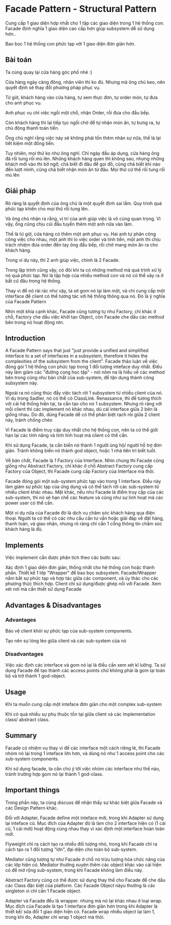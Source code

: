 # Facade Pattern - Structural Pattern

Cung cấp 1 giao diện hợp nhất cho 1 tập các giao diện trong 1 hệ thống con. Facade định nghĩa 1 giao diện cao cấp hơn giúp subsystem dễ sử dụng hơn..

Bao bọc 1 hệ thống con phức tạp với 1 giao diện đơn giản hơn.

## Bài toán
Ta cùng quay lại cửa hàng góc phố nhé :)

Cửa hàng ngày càng đông, nhân viên thì ko đủ. Nhưng mà ông chủ keo, nên quyết định sẽ thay đổi phương pháp phục vụ.

Từ giờ, khách hàng vào cửa hàng, tự xem thực đơn, tự order món, tự đưa cho anh phục vụ.

Anh phục vụ chỉ việc ngồi một chỗ, nhận Order, rồi đưa cho đầu bếp.

Còn khách hàng thì lại tiếp tục ngồi chờ để tự nhận món ăn, tự bưng ra, tự chủ động thanh toán tiền.

Ông chủ nghĩ rằng việc này sẽ không phải tốn thêm nhân sự nữa, thế là lại tiết kiệm một đống tiền.

Tuy nhiên, mọi thứ ko như ông nghĩ. Chỉ ngày đầu áp dụng, cửa hàng ông đã rối tung rối mù lên. Những khách hàng quen thì không sao, nhưng những khách mới vào thì bỡ ngỡ, chả biết đi đâu để gọi đồ, cũng chả biết khi nào đến lượt mình, cũng chả biết nhận món ăn từ đâu. Mọi thứ cứ thế rối tung rối mù lên

## Giải pháp
Rõ ràng là quyết định của ông chủ là một quyết định sai lầm. Quy trình quá phức tạp khiến cho mọi thứ rối tung lên.

Và ông chủ nhận ra rằng, vị trí của anh giúp việc là vô cùng quan trọng. Vì vậy, ổng cũng chịu cúi đầu tuyển thêm một anh nữa vào làm.

Thế là từ giờ, cửa hàng có thêm một anh phục vụ. Hai anh tự phân công công việc cho nhau, một anh thì lo việc order và tính tiền, một anh thì chịu trách nhiệm đưa order đến tay ông đầu bếp, rồi chờ mang món ăn ra cho khách hàng.

Trong ví dụ này, thì 2 anh giúp việc, chính là 2 Facade.

Trong lập trình cũng vậy, có đôi khi ta có những method mà quá trình xử lý nó quá phức tạp. Nó là tập hợp của nhiều method con và nó có thể xảy ra ở bất cứ đâu trong hệ thống.

Thay vì để nó rải rác như vậy, ta sẽ gom nó lại làm một, và chỉ cung cấp một interface để client có thể tương tác với hệ thống thông qua nó. Đó là ý nghĩa của Facade Pattern

Nhìn một khía cạnh khác, Facade cũng tương tự như Factory, chỉ khác ở chỗ, Factory che dấu việc khởi tạo Object, còn Facade che dấu các method bên trong nó hoạt động ntn.

## Introduction
A Facade Pattern says that just "just provide a unified and simplified interface to a set of interfaces in a subsystem, therefore it hides the complexities of the subsystem from the client".
Facade thảo luận về việc đóng gói 1 hệ thống con phức tạp trong 1 đối tượng inteface duy nhất. Điều này làm giảm các "đường cong học tập" - nói nôm na là hiểu về các method bên trong cũng như bản chất của sub-system, để tận dụng thành công subsystem này.

Ngoài ra nó cũng thúc đẩy việc tách rời 1 subsystem từ nhiều client của nó. Ví dụ trong Sadlier, nó có thể có ClassLink. Renassance, thì để tương thích với cái hệ thống hiện tại, ta cần tạo cho nó 1 subsystem. Nhưng rõ ràng với mỗi client thì các implement nó khác nhau, dù cái interface giữa 2 bên là giống nhau. Do đó, dùng Facade dể có thể phân biệt rạch ròi giữa 2 client này, tránh chồng chéo

Vì Facade là điểm truy cập duy nhất cho hệ thống con, nên ta có thể giới hạn lại các tính năng và tính linh hoạt mà client có thể cần.

Khi sử dụng Facade, ta cần biến nó thành 1 người ủng hộ/ người hỗ trợ đơn giản. Tránh không biến nó thành god object, hoặc 1 nhà tiên tri biết tuốt.

Về bản chất, Facade là 1 Factory của Interface. Nhìn chung thì Facade cũng giống như Abstract Factory, chỉ khác ở chỗ Abstract Factory cung cấp Factory của Object, thì Facade cung cấp Factory của Interface mà thôi.

Facade đóng gói một sub-system phức tạp vào trong 1 interface. Điều này làm giảm sự phức tạp của ứng dụng và có thể tách rời các sub-system từ nhiều client khác nhau. Mặt khác, nếu như Facade là điểm truy cập của các sub-system, thì nó sẽ hạn chế các feature và cũng như sự linh hoạt mà các power user có thể cần.

Một ví dụ nữa của Facade đó là dịch vụ chăm sóc khách hàng qua điện thoại. Người ta có thể có các nhu cầu cần tư vấn hoặc giải đáp về đặt hàng, thanh toán, và giao nhận, nhưng rõ ràng chỉ cần 1 cổng thông tin chăm sóc khách hàng là đủ.

## Implements
Việc implement cần được phân tích theo các bước sau:

Xác định 1 giao diện đơn giản, thống nhất cho hệ thống con hoặc thành phần.
Thiết kế 1 lớp "Wrapper" để bao bọc subsystem.
Facade/Wrapper nắm bắt sự phức tạp và hợp tác giữa các component, và ủy thác cho các phương thức thích hợp.
Client chỉ sử dụng/được ghép nối với Facade.
Xem xét nơi mà cần thiết sử dụng Facade

## Advantages & Disadvantages
### Advantages
Bảo vệ client khỏi sự phức tạp của sub-system components.

Tạo nên sự lỏng lẻo giữa client và các sub-system của nó

### Disadvantages
Việc xác định các interface và gom nó lại là điều cần xem xét kĩ lưỡng. Ta sử dụng Facade để tạo thành các access points chứ không phải là gom lại toàn bộ và trở thành 1 god-object.

## Usage
Khi ta muốn cung cấp một inteface đơn giản cho một complex sub-system

Khi có quá nhiều sự phụ thuộc tồn tại giữa client và các implementation class/ abstract class.

## Summary
Facade có nhiệm vụ thay vì để các interface một cách riêng lẻ, thì Facade nhóm nó lại trong 1 inteface lớn hơn, và dùng nó như 1 access point cho các sub-system components.

Khi sử dụng facade, ta cần chú ý tới việc nhóm các interface như thế nào, tránh trường hợp gom nó lại thành 1 god-class.

## Important things
Trong phần này, ta cùng discuss để nhận thấy sự khác biệt giữa Facade và các Design Pattern khác.

Đối với Adapter, Facade define một inteface mới, trong khi Adapter sử dụng lại inteface cũ. Mục đích của Adapter đó là làm cho 2 interface hiện có (1 cái cũ, 1 cái mới) hoạt động cùng nhau thay vì xác định một interface hoàn toàn mới.

Flyweight chỉ ra cách tạo ra nhiều đối tượng nhỏ, trong khi Facade chỉ ra cách tạo ra 1 đối tượng "lớn", đại diện cho toàn bộ sub-system.

Mediator cũng tương tự như Facade ở chỗ nó trừu tượng hóa chức năng của các lớp hiện có. Mediator thường xuyên thêm các object khác vào cái hiện có để mở rộng sub-system, trong khi Facade không làm điều này.

Abstract Factory cũng có thể được sử dụng thay thế cho Facade để che dấu các Class đặc biệt của platform. Các Facade Object nàyu thường là các singleton vì chỉ cần 1 Facade object.

Adapter và Facade đều là wrapper. nhưng mà nó lại khác nhau ở loại wrap. Mục đích của Facade là tạo 1 interface đơn giản hơn trong khi Adapter là thiết kế/ sửa đổi 1 giao diện hiện có. Facade wrap nhiều object lại làm 1, trong khi đo, Adapter chỉ wrap 1 object mà thôi.